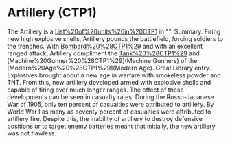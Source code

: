 # Artillery (CTP1)

The Artillery is a [List%20of%20units%20in%20CTP1](unit) in "".
Summary.
Firing new high explosive shells, Artillery pounds the battlefield, forcing soldiers to the trenches. With [Bombard%20%28CTP1%29](Bombardment) and with an excellent ranged attack, Artillery compliment the [Tank%20%28CTP1%29](Tanks) and [Machine%20Gunner%20%28CTP1%29](Machine Gunners) of the [Modern%20Age%20%28CTP1%29](Modern Age).
Great Library entry.
Explosives brought about a new age in warfare with smokeless powder and TNT. From this, new artillery developed armed with explosive shells and capable of firing over much longer ranges. The effect of these developments can be seen in casualty rates. During the Russo-Japanese War of 1905, only ten percent of casualties were attributed to artillery. By World War I as many as seventy percent of casualties were attributed to artillery fire. Despite this, the inability of artillery to destroy defensive positions or to target enemy batteries meant that initially, the new artillery was not flawless.